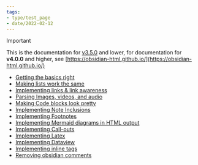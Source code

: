 ```yaml
---
tags:
- type/test_page
- date/2022-02-12
---
```

   
>[!important]   
> This is the documentation for [v3.5.0](../Changelog/v3.5.0.md) and lower, for documentation for **v4.0.0** and higher, see [https://obsidian-html.github.io/](https://obsidian-html.github.io/)   
   
   
- [Getting the basics right](../Demonstrations/Getting%20the%20basics%20right.md)   
- [Making lists work the same](../Demonstrations/Making%20lists%20work%20the%20same.md)   
- [Implementing links & link awareness](../Demonstrations/Implementing%20links%20%26%20link%20awareness.md)   
- [Parsing Images, videos, and audio](../Demonstrations/Parsing%20Images%2C%20videos%2C%20and%20audio.md)   
- [Making Code blocks look pretty](../Demonstrations/Making%20Code%20blocks%20look%20pretty.md)   
- [Implementing Note Inclusions](../Demonstrations/Implementing%20Note%20Inclusions.md)   
- [Implementing Footnotes](../Demonstrations/Implementing%20Footnotes.md)   
- [Implementing Mermaid diagrams in HTML output](../Demonstrations/Implementing%20Mermaid%20diagrams%20in%20HTML%20output.md)   
- [Implementing Call-outs](../Demonstrations/Implementing%20Call-outs.md)   
- [Implementing Latex](../Demonstrations/Implementing%20Latex.md)   
- [Implementing Dataview](../Demonstrations/Implementing%20Dataview.md)   
- [Implementing inline tags](../Demonstrations/Implementing%20inline%20tags.md)   
- [Removing obsidian comments](../Demonstrations/Removing%20obsidian%20comments.md)